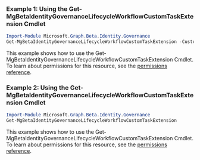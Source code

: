 ### Example 1: Using the Get-MgBetaIdentityGovernanceLifecycleWorkflowCustomTaskExtension Cmdlet
```powershell
Import-Module Microsoft.Graph.Beta.Identity.Governance
Get-MgBetaIdentityGovernanceLifecycleWorkflowCustomTaskExtension -CustomTaskExtensionId $customTaskExtensionId
```
This example shows how to use the Get-MgBetaIdentityGovernanceLifecycleWorkflowCustomTaskExtension Cmdlet.
To learn about permissions for this resource, see the [permissions reference](/graph/permissions-reference).
### Example 2: Using the Get-MgBetaIdentityGovernanceLifecycleWorkflowCustomTaskExtension Cmdlet
```powershell
Import-Module Microsoft.Graph.Beta.Identity.Governance
Get-MgBetaIdentityGovernanceLifecycleWorkflowCustomTaskExtension
```
This example shows how to use the Get-MgBetaIdentityGovernanceLifecycleWorkflowCustomTaskExtension Cmdlet.
To learn about permissions for this resource, see the [permissions reference](/graph/permissions-reference).
